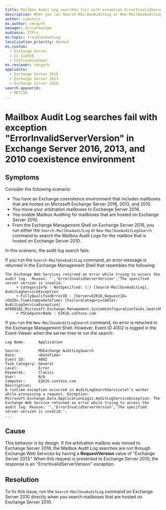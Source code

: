 ```yaml
---
title: Mailbox Audit Log searches fail with exception ErrorInvalidServerVersion
description: When you run Search-MailboxAuditLog or New-MailboxAuditLogSearch command to search Mailbox Audit Logs, it fails with exception ErrorInvalidServerVersion. This article provides a resolution.
author: simonxjx
ms.author: cmcgurk
manager: dcscontentpm
audience: ITPro
ms.topic: troubleshooting
localization_priority: Normal
ms.custom: 
  - Exchange Server
  - CI 114938
  - CSSTroubleshoot
ms.reviewer: cmcgurk
appliesto: 
  - Exchange Server 2016
  - Exchange Server 2013
  - Exchange Server 2010
search.appverid: 
  - MET150
---
```


# Mailbox Audit Log searches fail with exception "ErrorInvalidServerVersion" in Exchange Server 2016, 2013, and 2010 coexistence environment

## Symptoms

Consider the following scenario:

- You have an Exchange coexistence environment that includes mailboxes that are hosted on Microsoft Exchange Server 2016, 2013, and 2010.
- You move your arbitration mailboxes to Exchange Server 2016.
- You enable Mailbox Auditing for mailboxes that are hosted on Exchange Server 2010.
- From the Exchange Management Shell on Exchange Server 2016, you run either the `Search-MailboxAuditLog` or `New-MailboxAuditLogSearch` command to search the Mailbox Audit Logs for the mailbox that is hosted on Exchange Server 2010.

In this scenario, the audit log search fails.

If you run the `Search-MailboxAuditLog` command, an error message is returned in the Exchange Management Shell that resembles the following:

```
The Exchange Web Services returned an error while trying to access the audit log.  Reason: '','ErrorInvalidServerVersion','The specified server version is invalid.'
     + CategoryInfo : NotSpecified: (:) [Search-MailboxAuditLog], AuditLogServiceException
     + FullyQualifiedErrorID : (Server=E2K16,RequestID=<GUID>,Timestamp=DateTime) [FailureCategory=Cmdlet-AuditLogServiceException] AF0D01B1,Microsoft.Exchange.Management.SystemConfigurationTasks.SearchMailboxAuditLog
     + PSComputerName : E2K16.contoso.com
```

If you run the `New-MailboxAuditLogSearch` command, no error is returned in the Exchange Management Shell. However, Event ID 4002 is logged in the Event Viewer when the server tries to run the search:

```
Log Name:      Application

Source:        MSExchange AuditLogSearch
Date:          <DateTime>
Event ID:      4002
Task Category: General
Level:         Error
Keywords:      Classic
User:          N/A
Computer:      E2K16.contoso.com
Description:
A runtime exception occurred in AuditLogSearchServicelet's worker while processing a request. Exception: 
Microsoft.Exchange.Data.ApplicationLogic.AuditLogServiceException: The Exchange Web Service returned an error while trying to access the audit log. Reason: '','ErrorInvalidServerVersion','The specified server version is invalid.'.
...
```

## Cause

This behavior is by design. If the arbitration mailbox was moved to Exchange Server 2016, the Mailbox Audit Log searches are run through Exchange Web Services by having a **RequestVersion** value of "Exchange Server 2013." When this request is presented to Exchange Server 2010, the response is an "ErrorInvalidServerVersion" exception.  

## Resolution

To fix this issue, run the `Search-MailboxAuditLog` command on Exchange Server 2010 directly when you search mailboxes that are hosted on Exchange Server 2010.
